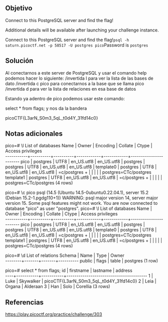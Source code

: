 ## Objetivo
Connect to this PostgreSQL server and find the flag!

Additional details will be available after launching your challenge instance.

Connect to this PostgreSQL server and find the flag!`psql -h saturn.picoctf.net -p 58517 -U postgres pico`Password is `postgres`
## Solución 
Al conectarnos a este server de PostgreSQL y usar el comando help podemos hacer lo siguiente:
/invertida l       para ver la lista de las bases de dato
/invertida c pico     para conectarnos a la base que se llama pico
/invertida d para ver la lista de relaciones en esa base de datos

Estando ya adentro de pico podemos usar este comando:

select * from flags; y nos da la bandera

picoCTF{L3arN_S0m3_5qL_t0d4Y_31fd14c0}
## Notas adicionales


pico=# \l
                                 List of databases
   Name    |  Owner   | Encoding |  Collate   |   Ctype    |   Access privileges   
-----------+----------+----------+------------+------------+-----------------------
 pico      | postgres | UTF8     | en_US.utf8 | en_US.utf8 | 
 postgres  | postgres | UTF8     | en_US.utf8 | en_US.utf8 | 
 template0 | postgres | UTF8     | en_US.utf8 | en_US.utf8 | =c/postgres          +
           |          |          |            |            | postgres=CTc/postgres
 template1 | postgres | UTF8     | en_US.utf8 | en_US.utf8 | =c/postgres          +
           |          |          |            |            | postgres=CTc/postgres
(4 rows)

pico=# \c pico
psql (14.5 (Ubuntu 14.5-0ubuntu0.22.04.1), server 15.2 (Debian 15.2-1.pgdg110+1))
WARNING: psql major version 14, server major version 15.
         Some psql features might not work.
You are now connected to database "pico" as user "postgres".
pico=# \l
                                 List of databases
   Name    |  Owner   | Encoding |  Collate   |   Ctype    |   Access privileges   
-----------+----------+----------+------------+------------+-----------------------
 pico      | postgres | UTF8     | en_US.utf8 | en_US.utf8 | 
 postgres  | postgres | UTF8     | en_US.utf8 | en_US.utf8 | 
 template0 | postgres | UTF8     | en_US.utf8 | en_US.utf8 | =c/postgres          +
           |          |          |            |            | postgres=CTc/postgres
 template1 | postgres | UTF8     | en_US.utf8 | en_US.utf8 | =c/postgres          +
           |          |          |            |            | postgres=CTc/postgres
(4 rows)

pico=# \d
         List of relations
 Schema | Name  | Type  |  Owner   
--------+-------+-------+----------
 public | flags | table | postgres
(1 row)

pico=# select * from flags;
 id | firstname | lastname  |                address                 
----+-----------+-----------+----------------------------------------
  1 | Luke      | Skywalker | picoCTF{L3arN_S0m3_5qL_t0d4Y_31fd14c0}
  2 | Leia      | Organa    | Alderaan
  3 | Han       | Solo      | Corellia
(3 rows)

## Referencias
https://play.picoctf.org/practice/challenge/303